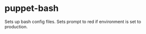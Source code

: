 puppet-bash
===========

Sets up bash config files. Sets prompt to red if environment is set to production.
